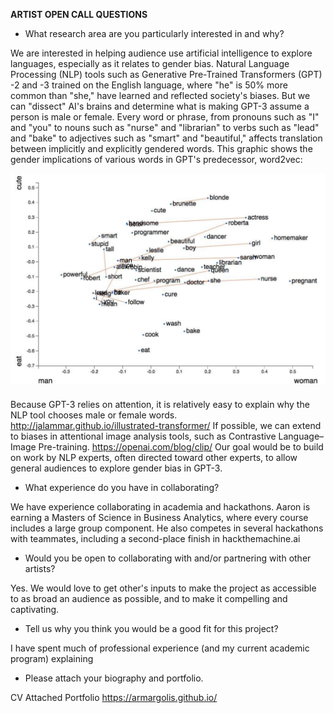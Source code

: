 **ARTIST OPEN CALL QUESTIONS**


* What research area are you particularly interested in and why?

We are interested in helping audience use artificial intelligence to explore languages, especially as it relates to gender bias. Natural Language Processing (NLP) 
tools such as Generative Pre-Trained Transformers (GPT) -2 and -3 trained on the English language, where "he" is 50% more common than "she," have learned and 
reflected society's biases. But we can "dissect" AI's brains and determine what is making GPT-3 assume a person is male or female. Every word or phrase,
from pronouns such as "I" and "you" to nouns such as "nurse" and "librarian" to verbs such as "lead" and "bake" to adjectives such as "smart" and "beautiful,"
affects translation between implicitly and explicitly gendered words. This graphic shows the gender implications of various words in GPT's predecessor, word2vec:

![Graphical Representation of Biases in Various Words](IMG_1527.JPG)


Because GPT-3 relies on attention, it is relatively easy to explain why the NLP tool chooses
male or female words. http://jalammar.github.io/illustrated-transformer/ 
If possible, we can extend to biases in attentional image analysis tools, such as Contrastive Language–Image Pre-training. https://openai.com/blog/clip/ 
Our goal would be to build on work by NLP experts, often directed toward other experts, to allow general audiences to explore gender bias in GPT-3.

* What experience do you have in collaborating?

We have experience collaborating in academia and hackathons. Aaron is earning a Masters of Science in Business Analytics, where every course includes a large group 
component. He also competes in several hackathons with teammates, including a second-place finish in hackthemachine.ai

* Would you be open to collaborating with and/or partnering with other artists?

Yes. We would love to get other's inputs to make the project as accessible to as broad an audience as possible, and to make it compelling and captivating.

* Tell us why you think you would be a good fit for this project?

I have spent much of professional experience (and my current academic program) explaining 

* Please attach your biography and portfolio.

CV Attached
Portfolio https://armargolis.github.io/
